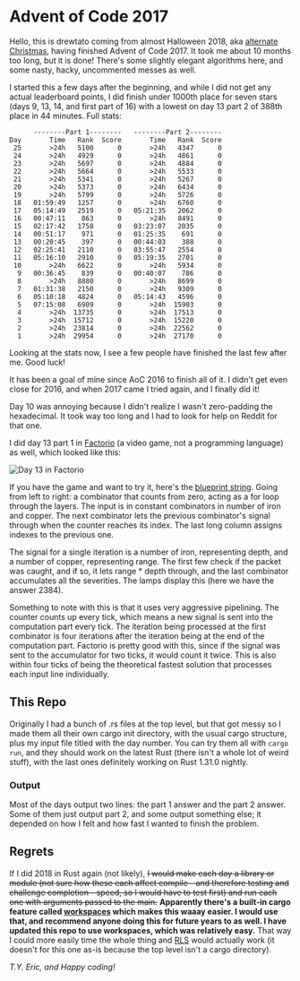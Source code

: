# Advent of Code 2017

Hello, this is drewtato coming from almost Halloween 2018, aka [alternate Christmas](https://en.wikipedia.org/wiki/Mathematical_joke#Jokes_with_numeral_bases), having finished Advent of Code 2017. It took me about 10 months too long, but it is done! There's some slightly elegant algorithms here, and some nasty, hacky, uncommented messes as well.

I started this a few days after the beginning, and while I did not get any actual leaderboard points, I did finish under 1000th place for seven stars (days 9, 13, 14, and first part of 16) with a lowest on day 13 part 2 of 388th place in 44 minutes. Full stats:

```text
      --------Part 1--------   --------Part 2--------
Day       Time   Rank  Score       Time   Rank  Score
 25       >24h   5100      0       >24h   4347      0
 24       >24h   4929      0       >24h   4861      0
 23       >24h   5697      0       >24h   4884      0
 22       >24h   5664      0       >24h   5533      0
 21       >24h   5341      0       >24h   5267      0
 20       >24h   5373      0       >24h   6434      0
 19       >24h   5799      0       >24h   5726      0
 18   01:59:49   1257      0       >24h   6760      0
 17   05:14:49   2519      0   05:21:35   2062      0
 16   00:47:11    863      0       >24h   8491      0
 15   02:17:42   1758      0   03:23:07   2035      0
 14   00:51:17    971      0   01:25:35    691      0
 13   00:20:45    397      0   00:44:03    388      0
 12   02:25:41   2110      0   03:55:47   2554      0
 11   05:16:10   2910      0   05:19:35   2701      0
 10       >24h   6622      0       >24h   5934      0
  9   00:36:45    839      0   00:40:07    786      0
  8       >24h   8880      0       >24h   8699      0
  7   01:31:38   2150      0       >24h   9309      0
  6   05:10:18   4824      0   05:14:43   4596      0
  5   07:15:08   6909      0       >24h  15903      0
  4       >24h  13735      0       >24h  17513      0
  3       >24h  15712      0       >24h  15220      0
  2       >24h  23814      0       >24h  22562      0
  1       >24h  29954      0       >24h  27170      0
  ```

Looking at the stats now, I see a few people have finished the last few after me. Good luck!

It has been a goal of mine since AoC 2016 to finish all of it. I didn't get even close for 2016, and when 2017 came I tried again, and I finally did it!

Day 10 was annoying because I didn't realize I wasn't zero-padding the hexadecimal. It took way too long and I had to look for help on Reddit for that one.

I did day 13 part 1 in [Factorio](https://www.factorio.com) (a video game, not a programming language) as well, which looked like this:

![Day 13 in Factorio](https://i.imgur.com/MSXGpKn.jpg)

If you have the game and want to try it, here's the [blueprint string](https://pastebin.com/gLGLV5aj). Going from left to right: a combinator that counts from zero, acting as a for loop through the layers. The input is in constant combinators in number of iron and copper. The next combinator lets the previous combinator's signal through when the counter reaches its index. The last long column assigns indexes to the previous one.

The signal for a single iteration is a number of iron, representing depth, and a number of copper, representing range. The first few check if the packet was caught, and if so, it lets range * depth through, and the last combinator accumulates all the severities. The lamps display this (here we have the answer 2384).

Something to note with this is that it uses very aggressive pipelining. The counter counts up every tick, which means a new signal is sent into the computation part every tick. The iteration being processed at the first combinator is four iterations after the iteration being at the end of the computation part. Factorio is pretty good with this, since if the signal was sent to the accumulator for two ticks, it would count it twice. This is also within four ticks of being the theoretical fastest solution that processes each input line individually.

## This Repo

Originally I had a bunch of .rs files at the top level, but that got messy so I made them all their own cargo init directory, with the usual cargo structure, plus my input file titled with the day number. You can try them all with `cargo run`, and they should work on the latest Rust (there isn't a whole lot of weird stuff), with the last ones definitely working on Rust 1.31.0 nightly.

### Output

Most of the days output two lines: the part 1 answer and the part 2 answer. Some of them just output part 2, and some output something else; it depended on how I felt and how fast I wanted to finish the problem.

## Regrets

If I did 2018 in Rust again (not likely), ~~I would make each day a library or module (not sure how these each affect compile—and therefore testing and challenge completion—speed, so I would have to test first) and run each one with arguments passed to the main.~~ **Apparently there's a built-in cargo feature called [workspaces](https://doc.rust-lang.org/book/second-edition/ch14-03-cargo-workspaces.html) which makes this waaay easier. I would use that, and recommend anyone doing this for future years to as well. I have updated this repo to use workspaces, which was relatively easy.** That way I could more easily time the whole thing and [RLS](https://github.com/rust-lang-nursery/rls) would actually work (it doesn't for this one as-is because the top level isn't a cargo directory).

*T.Y. Eric, and Happy coding!*